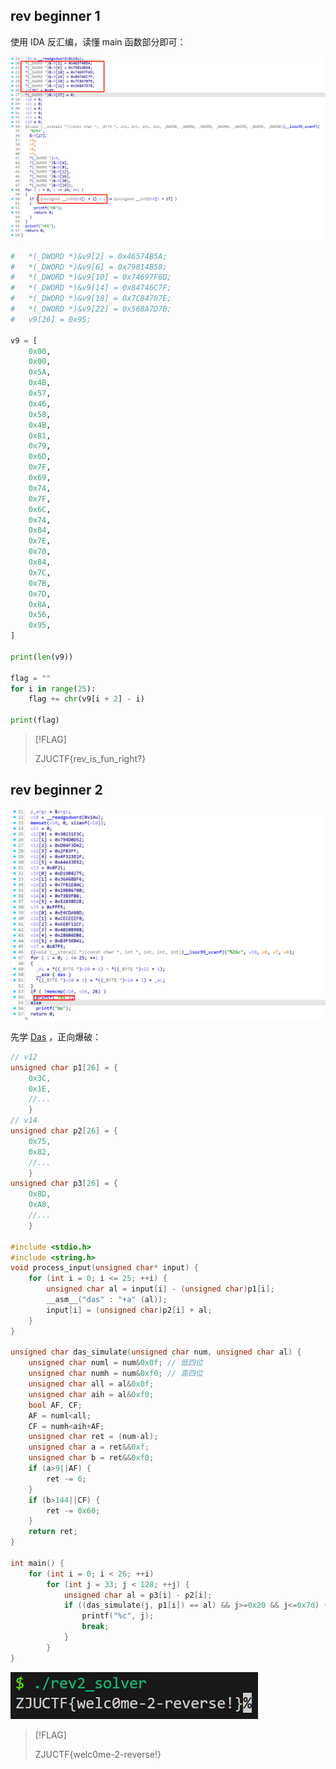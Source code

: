 ## rev beginner 1

使用 IDA 反汇编，读懂 main 函数部分即可：

![](attachments/reverse.png)

```python title="input.py"
#   *(_DWORD *)&v9[2] = 0x46574B5A;
#   *(_DWORD *)&v9[6] = 0x79814B58;
#   *(_DWORD *)&v9[10] = 0x74697F6D;
#   *(_DWORD *)&v9[14] = 0x84746C7F;
#   *(_DWORD *)&v9[18] = 0x7C84707E;
#   *(_DWORD *)&v9[22] = 0x568A7D7B;
#   v9[26] = 0x95;

v9 = [
    0x00,
    0x00,
    0x5A,
    0x4B,
    0x57,
    0x46,
    0x58,
    0x4B,
    0x81,
    0x79,
    0x6D,
    0x7F,
    0x69,
    0x74,
    0x7F,
    0x6C,
    0x74,
    0x84,
    0x7E,
    0x70,
    0x84,
    0x7C,
    0x7B,
    0x7D,
    0x8A,
    0x56,
    0x95,
]

print(len(v9))

flag = ""
for i in range(25):
    flag += chr(v9[i + 2] - i)

print(flag)
```

> [!FLAG]
>
> ZJUCTF{rev_is_fun_right?}

## rev beginner 2

![](attachments/reverse-1.png)

先学 [Das](https://www.felixcloutier.com/x86/das) ，正向爆破：

```c title="rev2_solver.c"
// v12
unsigned char p1[26] = {
    0x3C,
    0x1E,
    //...
    }
// v14
unsigned char p2[26] = {
    0x75,
    0x82,
    //...
    }
unsigned char p3[26] = {
    0x8D,
    0xA8,
    //...
    }

#include <stdio.h>
#include <string.h>
void process_input(unsigned char* input) {
    for (int i = 0; i <= 25; ++i) {
        unsigned char al = input[i] - (unsigned char)p1[i];
        __asm__("das" : "+a" (al));
        input[i] = (unsigned char)p2[i] + al;
    }
}

unsigned char das_simulate(unsigned char num, unsigned char al) {
    unsigned char numl = num&0x0f; // 低四位
    unsigned char numh = num&0xf0; // 高四位
    unsigned char all = al&0x0f;
    unsigned char aih = al&0xf0;
    bool AF, CF;
    AF = numl<all;
    CF = numh<aih+AF;
    unsigned char ret = (num-al);
    unsigned char a = ret&&0xf;
    unsigned char b = ret&&0xf0;
    if (a>9||AF) {
        ret -= 6;
    }
    if (b>144||CF) {
        ret -= 0x60;
    }
    return ret;
}

int main() {
    for (int i = 0; i < 26; ++i)
        for (int j = 33; j < 128; ++j) {
            unsigned char al = p3[i] - p2[i];
            if ((das_simulate(j, p1[i]) == al) && j>=0x20 && j<=0x7d) {
                printf("%c", j);
                break;
            }
        }
}
```

![](attachments/Pasted%20image%2020241020203354.png)

> [!FLAG]
>
> ZJUCTF{welc0me-2-reverse!}


